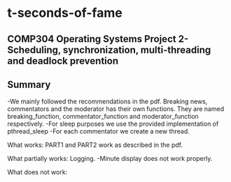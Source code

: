 # t-seconds-of-fame
COMP304 Operating Systems Project 2- Scheduling, synchronization, multi-threading and deadlock prevention
--
Summary
--
-We mainly followed the recommendations in the pdf. Breaking news, commentators and the moderator has their own functions. They are named breaking_function, commentator_function and moderator_function respectively. 
-For sleep purposes we use the provided implementation of pthread_sleep 
-For each commentator we create a new thread.

What works:
PART1 and PART2 work as described in the pdf.

What partially works: 
Logging. 
-Minute display does not work properly.

What does not work:
